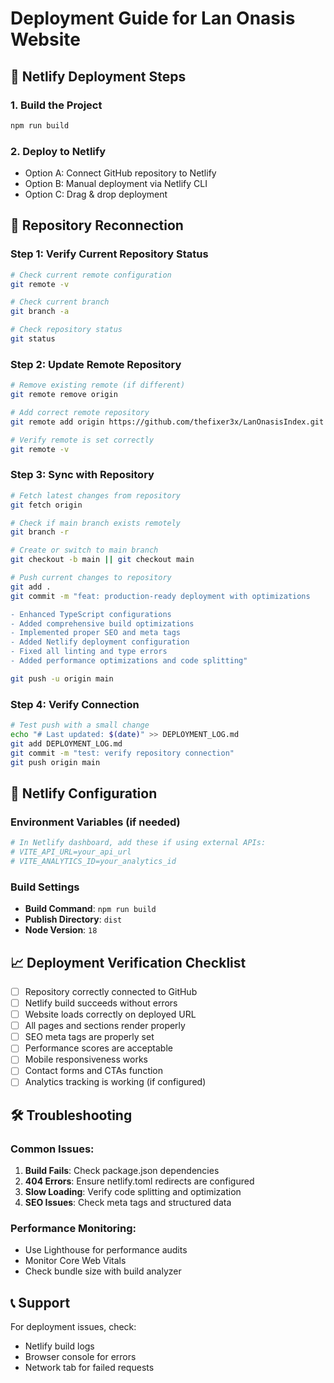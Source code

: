 # Deployment Guide for Lan Onasis Website

## 🚀 Netlify Deployment Steps

### 1. Build the Project
```bash
npm run build
```

### 2. Deploy to Netlify
- Option A: Connect GitHub repository to Netlify
- Option B: Manual deployment via Netlify CLI
- Option C: Drag & drop deployment

## 🔗 Repository Reconnection

### Step 1: Verify Current Repository Status
```bash
# Check current remote configuration
git remote -v

# Check current branch
git branch -a

# Check repository status
git status
```

### Step 2: Update Remote Repository
```bash
# Remove existing remote (if different)
git remote remove origin

# Add correct remote repository
git remote add origin https://github.com/thefixer3x/LanOnasisIndex.git

# Verify remote is set correctly
git remote -v
```

### Step 3: Sync with Repository
```bash
# Fetch latest changes from repository
git fetch origin

# Check if main branch exists remotely
git branch -r

# Create or switch to main branch
git checkout -b main || git checkout main

# Push current changes to repository
git add .
git commit -m "feat: production-ready deployment with optimizations

- Enhanced TypeScript configurations
- Added comprehensive build optimizations
- Implemented proper SEO and meta tags
- Added Netlify deployment configuration
- Fixed all linting and type errors
- Added performance optimizations and code splitting"

git push -u origin main
```

### Step 4: Verify Connection
```bash
# Test push with a small change
echo "# Last updated: $(date)" >> DEPLOYMENT_LOG.md
git add DEPLOYMENT_LOG.md
git commit -m "test: verify repository connection"
git push origin main
```

## 🔧 Netlify Configuration

### Environment Variables (if needed)
```bash
# In Netlify dashboard, add these if using external APIs:
# VITE_API_URL=your_api_url
# VITE_ANALYTICS_ID=your_analytics_id
```

### Build Settings
- **Build Command**: `npm run build`
- **Publish Directory**: `dist`
- **Node Version**: `18`

## 📈 Deployment Verification Checklist

- [ ] Repository correctly connected to GitHub
- [ ] Netlify build succeeds without errors
- [ ] Website loads correctly on deployed URL
- [ ] All pages and sections render properly
- [ ] SEO meta tags are properly set
- [ ] Performance scores are acceptable
- [ ] Mobile responsiveness works
- [ ] Contact forms and CTAs function
- [ ] Analytics tracking is working (if configured)

## 🛠️ Troubleshooting

### Common Issues:
1. **Build Fails**: Check package.json dependencies
2. **404 Errors**: Ensure netlify.toml redirects are configured
3. **Slow Loading**: Verify code splitting and optimization
4. **SEO Issues**: Check meta tags and structured data

### Performance Monitoring:
- Use Lighthouse for performance audits
- Monitor Core Web Vitals
- Check bundle size with build analyzer

## 📞 Support
For deployment issues, check:
- Netlify build logs
- Browser console for errors
- Network tab for failed requests